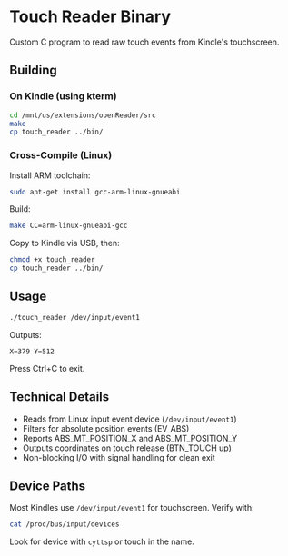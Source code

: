 # Touch Reader Binary

Custom C program to read raw touch events from Kindle's touchscreen.

## Building

### On Kindle (using kterm)

```bash
cd /mnt/us/extensions/openReader/src
make
cp touch_reader ../bin/
```

### Cross-Compile (Linux)

Install ARM toolchain:
```bash
sudo apt-get install gcc-arm-linux-gnueabi
```

Build:
```bash
make CC=arm-linux-gnueabi-gcc
```

Copy to Kindle via USB, then:
```bash
chmod +x touch_reader
cp touch_reader ../bin/
```

## Usage

```bash
./touch_reader /dev/input/event1
```

Outputs:
```
X=379 Y=512
```

Press Ctrl+C to exit.

## Technical Details

- Reads from Linux input event device (`/dev/input/event1`)
- Filters for absolute position events (EV_ABS)
- Reports ABS_MT_POSITION_X and ABS_MT_POSITION_Y
- Outputs coordinates on touch release (BTN_TOUCH up)
- Non-blocking I/O with signal handling for clean exit

## Device Paths

Most Kindles use `/dev/input/event1` for touchscreen. Verify with:
```bash
cat /proc/bus/input/devices
```

Look for device with `cyttsp` or touch in the name.
